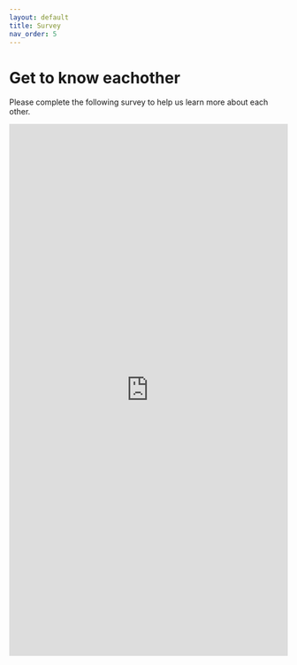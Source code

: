 ```yaml
---
layout: default
title: Survey
nav_order: 5
---
```

# Get to know eachother
Please complete the following survey to help us learn more about each other. 

<iframe width="640px" height= "960px" src= "https://forms.office.com/Pages/ResponsePage.aspx?id=w3rKC7b8_U6J623pdgPPIV4uFkjAW6tPvCST6XTNo55UODg4SkdBTzJJTUJGNjNUVjhRS0laSVVDMS4u&embed=true" frameborder= "0" marginwidth= "0" marginheight= "0" style= "border: none; max-width:100%; max-height:100vh" allowfullscreen webkitallowfullscreen mozallowfullscreen msallowfullscreen> </iframe>
